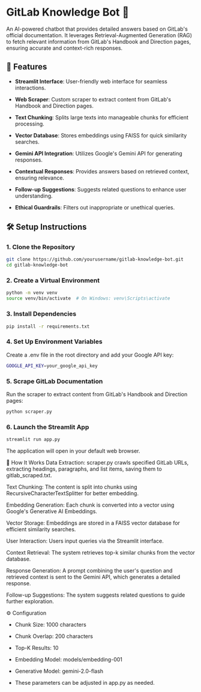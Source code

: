 # GitLab Knowledge Bot 🤖
An AI-powered chatbot that provides detailed answers based on GitLab's official documentation. It leverages Retrieval-Augmented Generation (RAG) to fetch relevant information from GitLab's Handbook and Direction pages, ensuring accurate and context-rich responses.

## 🚀 Features

- **Streamlit Interface**: User-friendly web interface for seamless interactions.

- **Web Scraper**: Custom scraper to extract content from GitLab's Handbook and Direction pages.

- **Text Chunking**: Splits large texts into manageable chunks for efficient processing.

- **Vector Database**: Stores embeddings using FAISS for quick similarity searches.

- **Gemini API Integration**: Utilizes Google's Gemini API for generating responses.

- **Contextual Responses**: Provides answers based on retrieved context, ensuring relevance.

- **Follow-up Suggestions**: Suggests related questions to enhance user understanding.

- **Ethical Guardrails**: Filters out inappropriate or unethical queries.


## 🛠️ Setup Instructions

### 1. Clone the Repository
```bash
git clone https://github.com/yourusername/gitlab-knowledge-bot.git
cd gitlab-knowledge-bot
```

### 2. Create a Virtual Environment
```bash
python -m venv venv
source venv/bin/activate  # On Windows: venv\Scripts\activate
```

### 3. Install Dependencies
```bash
pip install -r requirements.txt
```

### 4. Set Up Environment Variables
Create a .env file in the root directory and add your Google API key:
```bash
GOOGLE_API_KEY=your_google_api_key
```

### 5. Scrape GitLab Documentation
Run the scraper to extract content from GitLab's Handbook and Direction pages:

```bash
python scraper.py
```

### 6. Launch the Streamlit App
```bash
streamlit run app.py
```
The application will open in your default web browser.

🧠 How It Works
Data Extraction: scraper.py crawls specified GitLab URLs, extracting headings, paragraphs, and list items, saving them to gitlab_scraped.txt.

Text Chunking: The content is split into chunks using RecursiveCharacterTextSplitter for better embedding.

Embedding Generation: Each chunk is converted into a vector using Google's Generative AI Embeddings.

Vector Storage: Embeddings are stored in a FAISS vector database for efficient similarity searches.

User Interaction: Users input queries via the Streamlit interface.

Context Retrieval: The system retrieves top-k similar chunks from the vector database.

Response Generation: A prompt combining the user's question and retrieved context is sent to the Gemini API, which generates a detailed response.

Follow-up Suggestions: The system suggests related questions to guide further exploration.

⚙️ Configuration
- Chunk Size: 1000 characters

- Chunk Overlap: 200 characters

- Top-K Results: 10

- Embedding Model: models/embedding-001

- Generative Model: gemini-2.0-flash

- These parameters can be adjusted in app.py as needed.